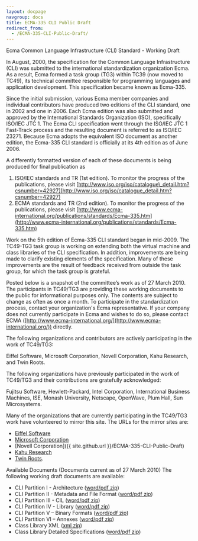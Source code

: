 ```yaml
---
layout: docpage
navgroup: docs
title: ECMA-335 CLI Public Draft
redirect_from:
  - /ECMA-335-CLI-Public-Draft/
---
```


Ecma Common Language Infrastructure (CLI) Standard - Working Draft

In August, 2000, the specification for the Common Language Infrastructure (CLI) was submitted to the international standardization organization Ecma. As a result, Ecma formed a task group (TG3) within TC39 (now moved to TC49), its technical committee responsible for programming languages and application development. This specification became known as Ecma-335.

Since the initial submission, various Ecma member companies and individual contributors have produced two editions of the CLI standard, one in 2002 and one in 2006. Each Ecma edition was also submitted and approved by the International Standards Organization (ISO), specifically ISO/IEC JTC 1. The Ecma CLI specification went through the ISO/IEC JTC 1 Fast-Track process and the resulting document is referred to as ISO/IEC 23271. Because Ecma adopts the equivalent ISO document as another edition, the Ecma-335 CLI standard is officially at its 4th edition as of June 2006.

A differently formatted version of each of these documents is being produced for final publication as

1.  ISO/IEC standards and TR (1st edition). To monitor the progress of the publications, please visit [http://www.iso.org/iso/catalogue\_detail.htm?csnumber=42927](http://www.iso.org/iso/catalogue_detail.htm?csnumber=42927)
2.  ECMA standards and TR (2nd edition). To monitor the progress of the publications, please visit [http://www.ecma-international.org/publications/standards/Ecma-335.htm](http://www.ecma-international.org/publications/standards/Ecma-335.htm)

Work on the 5th edition of Ecma-335 CLI standard began in mid-2009. The TC49-TG3 task group is working on extending both the virtual machine and class libraries of the CLI specification. In addition, improvements are being made to clarify existing elements of the specification. Many of these improvements are the result of feedback received from outside the task group, for which the task group is grateful.

Posted below is a snapshot of the committee’s work as of 27 March 2010. The participants in TC49/TG3 are providing these working documents to the public for informational purposes only. The contents are subject to change as often as once a month. To participate in the standardization process, contact your organization's Ecma representative. If your company does not currently participate in Ecma and wishes to do so, please contact ECMA ([http://www.ecma-international.org/](http://www.ecma-international.org/)) directly.

The following organizations and contributors are actively participating in the work of TC49/TG3:

Eiffel Software, Microsoft Corporation, Novell Corporation, Kahu Research, and Twin Roots.

The following organizations have previously participated in the work of TC49/TG3 and their contributions are gratefully acknowledged:

Fujitsu Software, Hewlett-Packard, Intel Corporation, International Business Machines, ISE, Monash University, Netscape, OpenWave, Plum Hall, Sun Microsystems.

Many of the organizations that are currently participating in the TC49/TG3 work have volunteered to mirror this site. The URLs for the mirror sites are:

-   [Eiffel Software](http://www.dotnetexperts.com/ecma/)
-   [Microsoft Corporation](http://msdn.microsoft.com/en-us/netframework/aa569283.aspx)
-   [Novell Corporation]({{ site.github.url }}/ECMA-335-CLI-Public-Draft)
-   [Kahu Research](http://kahu.zoot.net.nz/ecma/clidraft/index.html)
-   [Twin Roots](http://twinroots.com/ecma/cli/index.html).

Available Documents (Documents current as of 27 March 2010) The following working draft documents are available:

-   CLI Partition I - Architecture ([word/pdf zip](http://www.go-mono.com/ecma/2010-draft/Partition_I_Architecture.zip))
-   CLI Partition II - Metadata and File Format ([word/pdf zip](http://www.go-mono.com/ecma/2010-draft/Partition_II_Metadata.zip))
-   CLI Partition III - CIL ([word/pdf zip](http://www.go-mono.com/ecma/2010-draft/Partition_III_CIL.zip))
-   CLI Partition IV - Library ([word/pdf zip](http://www.go-mono.com/ecma/2010-draft/Partition_IV_Library.zip))
-   CLI Partition V – Binary Formats ([word/pdf zip](http://www.go-mono.com/ecma/2010-draft/Partition_V_BinaryFormats.zip))
-   CLI Partition VI – Annexes ([word/pdf zip](http://www.go-mono.com/ecma/2010-draft/Partition_VI_Annexes.zip))
-   Class Library XML ([xml zip](http://www.go-mono.com/ecma/2010-draft/CLIClassLibraryXML.zip))
-   Class Library Detailed Specifications ([word/pdf zip](http://www.go-mono.com/ecma/2010-draft/CLIClassLibraryDocs.zip))



